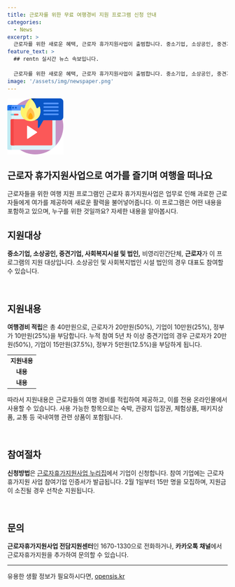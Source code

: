 ```yaml
---
title: 근로자를 위한 무료 여행경비 지원 프로그램 신청 안내
categories:
  - News
excerpt: >
  근로자를 위한 새로운 혜택, 근로자 휴가지원사업이 출범합니다. 중소기업, 소상공인, 중견기업, 사회복지시설 등을 포함한 근로자들에 대해 40만 원의 여행경비를 지원합니다. 이를 통해 총 15만 명이 참여 가능하며, 온라인몰을 통해 국내여행 상품을 구매할 수 있습니다. 참여기업은 누리집을 통해 2월 1일부터 15만 명까지 선착순으로 모집될 예정이니, 기회를 놓치지 마세요. 궁금한 사항은 전담지원센터(☎16701330)나 카카오톡 채널을 통해 문의하세요.
feature_text: >
  ## rentn 실시간 뉴스 속보입니다.

  근로자를 위한 새로운 혜택, 근로자 휴가지원사업이 출범합니다. 중소기업, 소상공인, 중견기업, 사회복지시설 등을 포함한 근로자들에 대해 40만 원의 여행경비를 지원합니다. 이를 통해 총 15만 명이 참여 가능하며, 온라인몰을 통해 국내여행 상품을 구매할 수 있습니다. 참여기업은 누리집을 통해 2월 1일부터 15만 명까지 선착순으로 모집될 예정이니, 기회를 놓치지 마세요. 궁금한 사항은 전담지원센터(☎16701330)나 카카오톡 채널을 통해 문의하세요.
image: '/assets/img/newspaper.png'
---
```


<p><img src="/assets/img/news.png" alt="rentncar 속보" /></p>

<h2>근로자 휴가지원사업으로 여가를 즐기며 여행을 떠나요</h2>

<p data-ke-size="size16">근로자들을 위한 여행 지원 프로그램인 근로자 휴가지원사업은 업무로 인해 과로한 근로자들에게 여가를 제공하여 새로운 활력을 불어넣어줍니다. 이 프로그램은 어떤 내용을 포함하고 있으며, 누구를 위한 것일까요? 자세한 내용을 알아봅시다.</p>

<h2 data-ke-size="size26">지원대상</h2>

<p><b>중소기업, 소상공인, 중견기업, 사회복지시설 및 법인,</b> 비영리민간단체, <b>근로자</b>가 이 프로그램의 지원 대상입니다. 소상공인 및 사회복지법인 시설 법인의 경우 대표도 참여할 수 있습니다.</p>

<p>​</p>

<h2 data-ke-size="size26">지원내용</h2>

<p><b>여행경비 적립</b>은 총 40만원으로, 근로자가 20만원(50%), 기업이 10만원(25%), 정부가 10만원(25%)을 부담합니다. 누적 참여 5년 차 이상 중견기업의 경우 근로자가 20만원(50%), 기업이 15만원(37.5%), 정부가 5만원(12.5%)을 부담하게 됩니다.</p>

<table>
  <tr>
    <td style="text-align: center; height: 17px;"><b>지원내용</b></td>
  </tr>
  <tr>
    <td style="text-align: center; height: 17px;"><b>내용</b></td>
  </tr>
  <tr>
    <td style="text-align: center; height: 17px;"><b>내용</b></td>
  </tr>
</table>

<p>따라서 지원내용은 근로자들의 여행 경비를 적립하여 제공하고, 이를 전용 온라인몰에서 사용할 수 있습니다. 사용 가능한 항목으로는 숙박, 관광지 입장권, 체험상품, 패키지상품, 교통 등 국내여행 관련 상품이 포함됩니다.</p>

<p>​</p>

<h2 data-ke-size="size26">참여절차</h2>

<p><b>신청방법</b>은 <a href="https://www.example.com">근로자휴가지원사업 누리집</a>에서 기업이 신청합니다. 참여 기업에는 근로자 휴가지원 사업 참여기업 인증서가 발급됩니다. 2월 1일부터 15만 명을 모집하며, 지원금이 소진될 경우 선착순 지원됩니다.</p>

<p>​</p>

<h2 data-ke-size="size26">문의</h2>

<p><b>근로자휴가지원사업 전담지원센터</b>인 1670-1330으로 전화하거나, <b>카카오톡 채널</b>에서 근로자휴가지원을 추가하여 문의할 수 있습니다.</p>

<hr>

<p data-ke-size="size16"></p>
유용한 생활 정보가 필요하시다면, <a href="https://opensis.kr" rel="dofollow">opensis.kr</a>


